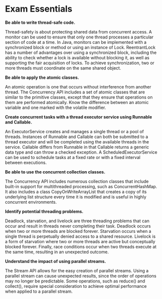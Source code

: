 # Exam Essentials

**Be able to write thread-safe code.**

Thread-safety is about protecting shared data from concurrent access. A monitor can be used to ensure that only one
thread processes a particular section of code at a time. In Java, monitors can be implemented with a synchronized block
or method or using an instance of Lock. ReentrantLock has a number of advantages over using a synchronized block,
including the ability to check whether a lock is available without blocking it, as well as supporting the fair
acquisition of locks. To achieve synchronization, two or more threads must coordinate on the same shared object.

**Be able to apply the atomic classes.**

An atomic operation is one that occurs without interference from another thread. The Concurrency API includes a set of
atomic classes that are similar to the primitive classes, except that they ensure that operations on them are performed
atomically. Know the difference between an atomic variable and one marked with the volatile modifier.

**Create concurrent tasks with a thread executor service using Runnable and Callable.**

An ExecutorService creates and manages a single thread or a pool of threads. Instances of Runnable and Callable can both
be submitted to a thread executor and will be completed using the available threads in the service. Callable differs
from Runnable in that Callable returns a generic data type and can throw a checked exception. A ScheduledExecutorService
can be used to schedule tasks at a fixed rate or with a fixed interval between executions.

**Be able to use the concurrent collection classes.**

The Concurrency API includes numerous collection classes that include built-in support for multithreaded processing,
such as ConcurrentHashMap. It also includes a class CopyOnWriteArrayList that creates a copy of its underlying list
structure every time it is modified and is useful in highly concurrent environments.

**Identify potential threading problems.**

Deadlock, starvation, and livelock are three threading problems that can occur and result in threads never completing
their task. Deadlock occurs when two or more threads are blocked forever. Starvation occurs when a single thread is
perpetually denied access to a shared resource. Livelock is a form of starvation where two or more threads are active
but conceptually blocked forever. Finally, race conditions occur when two threads execute at the same time, resulting
in an unexpected outcome.

**Understand the impact of using parallel streams.**

The Stream API allows for the easy creation of parallel streams. Using a parallel stream can cause unexpected results,
since the order of operations may no longer be predictable. Some operations, such as reduce() and collect(), require
special consideration to achieve optimal performance when applied to a parallel stream.